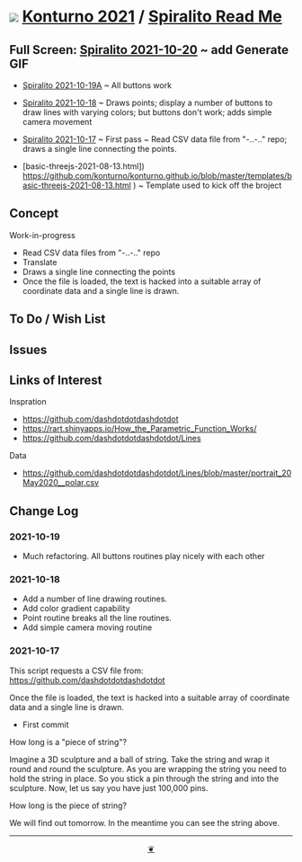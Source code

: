 # [![](https://pushme-pullyou.github.io/tootoo-2021/lib/assets/icons/mark-github.svg )](https://github.com/konturno/konturno.github.io/ "Source code on GitHub" ) [Konturno 2021]( https://konturno.github.io/ "Home page" )  / [Spiralito Read Me]( https://konturno.github.io/sandbox/spiralito/readme.html)


<!--@@@
<div class=iframe-resize ><iframe src=https://konturno.github.io/sandbox/spiralito/ height=100% width=100% ></iframe></div>
_"Spiralito" in a resizable window. One finger to rotate. Two to zoom._
@@@-->

## Full Screen: [Spiralito 2021-10-20]( https://konturno.github.io/sandbox/spiralito/r-2021-10-20/spiralito.html ) ~ add Generate GIF

* [Spiralito 2021-10-19A]( https://konturno.github.io/sandbox/spiralito/r-2021-10-19/spiralito.html ) ~ All buttons work

* [Spiralito 2021-10-18]( https://konturno.github.io/sandbox/spiralito/r-2021-10-18/spiralito.html ) ~ Draws points; display a number of buttons to draw lines with varying colors;  but buttons don't work; adds simple camera movement


* [Spiralito 2021-10-17]( https://konturno.github.io/sandbox/spiralito/r-2021-10-17/spiralito.html ) ~ First pass ~ Read CSV data file from "-..-.." repo; draws a single line connecting the points.

* [basic-threejs-2021-08-13.html]) https://github.com/konturno/konturno.github.io/blob/master/templates/basic-threejs-2021-08-13.html ) ~ Template used to kick off the broject

## Concept

Work-in-progress

* Read CSV data files from "-..-.." repo
* Translate
* Draws a single line connecting the points
* Once the file is loaded, the text is hacked into a suitable array of coordinate data and a single line is drawn.


## To Do / Wish List


## Issues


## Links of Interest

Inspration

* https://github.com/dashdotdotdashdotdot
* https://rart.shinyapps.io/How_the_Parametric_Function_Works/
* https://github.com/dashdotdotdashdotdot/Lines

Data
* https://github.com/dashdotdotdashdotdot/Lines/blob/master/portrait_20May2020__polar.csv

## Change Log

### 2021-10-19

* Much refactoring. All buttons routines play nicely with each other


### 2021-10-18

* Add a number of line drawing routines.
* Add color gradient capability
* Point routine breaks all the line routines.
* Add simple camera moving routine


### 2021-10-17

This script requests a CSV file from: https://github.com/dashdotdotdashdotdot

Once the file is loaded, the text is hacked into a suitable array of coordinate data and a single line is drawn.

* First commit

How long is a "piece of string"?

Imagine a 3D sculpture and a ball of string. Take the string and wrap it round and round the sculpture. As you are wrapping the string you need to hold the string in place. So you stick a pin through the string and into the sculpture. Now, let us say you have just 100,000 pins.

How long is the piece of string?

We will find out tomorrow. In the meantime you can see the string above.


***

<center title="Hello! Click me to go up to the top" ><a class=aDingbat href=javascript:window.scrollTo(0,0);> ❦ </a></center>
